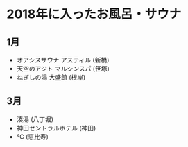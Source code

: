 # 2018年に入ったお風呂・サウナ

## 1月
- オアシスサウナ アスティル (新橋)
- 天空のアジト マルシンスパ (笹塚)
- ねぎしの湯 大盛館 (根岸)

## 3月
- 湊湯 (八丁堀)
- 神田セントラルホテル (神田)
- ℃ (恵比寿)
